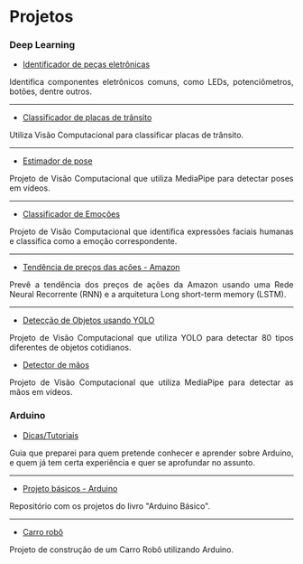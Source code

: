 # Projetos


### Deep Learning

- [Identificador de peças eletrônicas](https://www.kaggle.com/olavomendes/electronic-parts-identifier)
<p align="justify">
  Identifica componentes eletrônicos comuns, como LEDs, potenciômetros, botões, dentre outros.
</p>

---

- [Classificador de placas de trânsito](https://github.com/olavomendes/classificador-placas-transito)
<p align="justify">
  Utiliza Visão Computacional para classificar placas de trânsito.
</p>

---

- [Estimador de pose](https://github.com/olavomendes/pose-estimator)
<p align="justify">
  Projeto de Visão Computacional que utiliza MediaPipe para detectar poses em vídeos.
</p>

---

- [Classificador de Emoções](https://www.kaggle.com/olavomendes/your-first-emoji-creator/notebook)
<p align="justify">
  Projeto de Visão Computacional que identifica expressões faciais humanas e classifica como a emoção correspondente.
</p>

---

- [Tendência de preços das ações - Amazon](https://www.kaggle.com/olavomendes/your-first-rnn-model/notebook)
<p align="justify">
  Prevê a tendência dos preços de ações da Amazon usando uma Rede Neural Recorrente (RNN) e a arquitetura Long short-term memory (LSTM).
</p>

---

- [Detecção de Objetos usando YOLO](https://github.com/olavomendes/deteccao-objetos-yolo)
<p align="justify">
  Projeto de Visão Computacional que utiliza YOLO para detectar 80 tipos diferentes de objetos cotidianos.
</p>

- [Detector de mãos](https://github.com/olavomendes/hand-detector)
<p align="justify">
  Projeto de Visão Computacional que utiliza MediaPipe para detectar as mãos em vídeos.
</p>

### Arduino

- [Dicas/Tutoriais](https://github.com/olavomendes/arduino-dicas-tutoriais)
<p align="justify">
  Guia que preparei para quem pretende conhecer e aprender sobre Arduino, e quem já tem certa experiência e quer se aprofundar no assunto.
</p>

---

- [Projeto básicos - Arduino](https://github.com/olavomendes/projetos-livro-arduino-basico)
<p align="justify">
  Repositório com os projetos do livro "Arduino Básico".
</p>

---

- [Carro robô](https://github.com/olavomendes/robot-car-kit)
<p align="justify">
  Projeto de construção de um Carro Robô utilizando Arduino.
</p>

